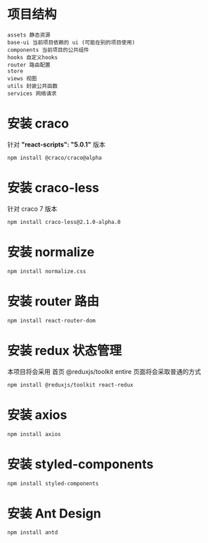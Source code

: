 # 项目结构

~~~
assets 静态资源
base-ui 当前项目依赖的 ui (可能在别的项目使用)
components 当前项目的公共组件
hooks 自定义hooks
router 路由配置
store 
views 视图
utils 封装公共函数
services 网络请求
~~~

# 安装 craco
针对 **"react-scripts": "5.0.1"** 版本
~~~
npm install @craco/craco@alpha
~~~

# 安装 craco-less
针对 craco 7 版本
~~~
npm install craco-less@2.1.0-alpha.0
~~~

# 安装 normalize
~~~
npm install normalize.css
~~~

# 安装 router 路由
~~~
npm install react-router-dom
~~~

# 安装 redux 状态管理
本项目将会采用 首页 @reduxjs/toolkit
entire 页面将会采取普通的方式
~~~
npm install @reduxjs/toolkit react-redux
~~~

# 安装 axios
~~~
npm install axios
~~~

# 安装 styled-components
~~~
npm install styled-components
~~~


# 安装 Ant Design
~~~
npm install antd
~~~